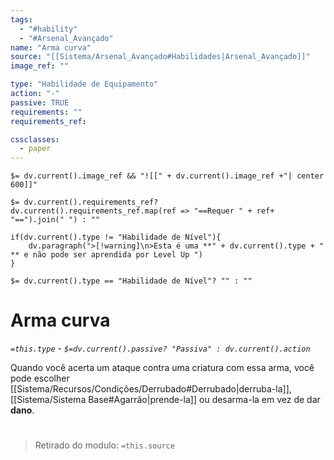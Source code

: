 ```yaml
---
tags:
  - "#hability"
  - "#Arsenal_Avançado"
name: "Arma curva"
source: "[[Sistema/Arsenal_Avançado#Habilidades|Arsenal_Avançado]]"
image_ref: ""

type: "Habilidade de Equipamento"
action: "-"
passive: TRUE
requirements: ""
requirements_ref:  

cssclasses:
  - paper
---
```

`$= dv.current().image_ref && "![[" + dv.current().image_ref +"| center 600]]"`


`$= dv.current().requirements_ref? dv.current().requirements_ref.map(ref => "==Requer " + ref+ "==").join(" ") : ""`

```dataviewjs
if(dv.current().type != "Habilidade de Nível"){
	dv.paragraph(">[!warning]\n>Esta é uma **" + dv.current().type + " ** e não pode ser aprendida por Level Up ")
}
```


`$= dv.current().type == "Habilidade de Nível"? "" : ""`
# Arma curva
*`=this.type` - `$=dv.current().passive? "Passiva" : dv.current().action`*

Quando você acerta um ataque contra uma criatura com essa arma, você pode escolher [[Sistema/Recursos/Condições/Derrubado#Derrubado|derruba-la]], [[Sistema/Sistema Base#Agarrão|prende-la]] ou desarma-la em vez de dar **dano**.


#
> Retirado do modulo: `=this.source`